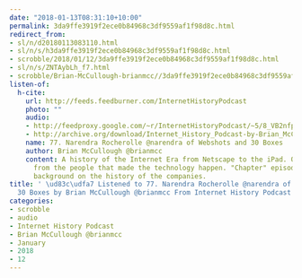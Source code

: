 ```yaml
---
date: "2018-01-13T08:31:10+10:00"
permalink: 3da9ffe3919f2ece0b84968c3df9559af1f98d8c.html
redirect_from:
- sl/n/d20180113083110.html
- sl/n/s/h3da9ffe3919f2ece0b84968c3df9559af1f98d8c.html
- scrobble/2018/01/12/3da9ffe3919f2ece0b84968c3df9559af1f98d8c.html
- sl/n/s/ZNTAybLh_f7.html
- scrobble/Brian-McCullough-brianmcc//3da9ffe3919f2ece0b84968c3df9559af1f98d8c.html
listen-of:
  h-cite:
    url: http://feeds.feedburner.com/InternetHistoryPodcast
    photo: ""
    audio:
    - http://feedproxy.google.com/~r/InternetHistoryPodcast/~5/8_VB2nfpu7E/77._Narendra_Rocherolle_narendra_of_Webshots_and_30_Boxes.mp3
    - http://archive.org/download/Internet_History_Podcast-by-Brian_McCullough/77_Narendra_Rocherolle_narendra_of_Webshots_and_30_Boxes.mp3
    name: 77. Narendra Rocherolle @narendra of Webshots and 30 Boxes
    author: Brian McCullough @brianmcc
    content: A history of the Internet Era from Netscape to the iPad. Oral histories
      from the people that made the technology happen. "Chapter" episodes providing
      background on the history of the companies.
title: ' \ud83c\udfa7 Listened to 77. Narendra Rocherolle @narendra of Webshots and
  30 Boxes by Brian McCullough @brianmcc From Internet History Podcast'
categories:
- scrobble
- audio
- Internet History Podcast
- Brian McCullough @brianmcc
- January
- 2018
- 12
---
```

